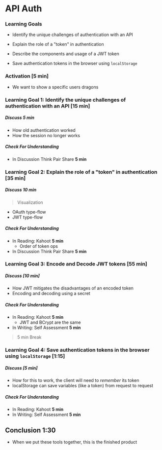# API Auth



### Learning Goals

- Identify the unique challenges of authentication with an API
- Explain the role of a "token" in authentication

- Describe the components and usage of a  JWT token

- Save authentication tokens in the browser using `localStorage` 


### Activation [5 min]

* We want to show a specific users dragons


### Learning Goal 1: Identify the unique challenges of authentication with an API [15 min]

##### Discuss 5 min

* How old authentication worked 
* How the session no longer works

##### Check For Understanding

* In Discussion Think Pair Share **5 min**



### Learning Goal 2: Explain the role of a "token" in authentication [35 min]

##### Discuss 10 min

> Visualization

* OAuth type-flow
* JWT type-flow

##### Check For Understanding

- In Reading: Kahoot **5 min** 
  - Order of token ops
- In Discussion Think Pair Share **5 min**



### Learning Goal 3: Encode and Decode  JWT tokens [55 min]

##### Discuss [10 min]

* How JWT mitigates the disadvantages of an encoded token
* Encoding and decoding using a secret

##### Check For Understanding

- In Reading: Kahoot **5 min**
  - JWT and BCrypt are the same
- In Writing: Self Assessment **5 min**



> 5 min Break 



### Learning Goal 4: Save authentication tokens in the browser using `localStorage` [1:15]

##### Discuss [5 min]

* How for this to work, the client will need to *remember* its token
* localStorage can save variables (like a token) from request to request

##### Check For Understanding

- In Reading: Kahoot **5 min**
- In Writing: Self Assessment **5 min**



##  Conclusion 1:30

* When we put these tools together, this is the finished product